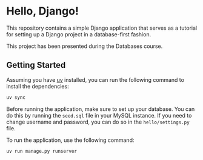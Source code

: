 # Hello, Django!

This repository contains a simple Django application that serves as a tutorial for setting up a Django project in a database-first fashion.

This project has been presented during the Databases course.

## Getting Started

Assuming you have [uv](https://docs.astral.sh/uv/) installed, you can run the following command to install the dependencies:

```bash
uv sync
```

Before running the application, make sure to set up your database.
You can do this by running the `seed.sql` file in your MySQL instance.
If you need to change username and password, you can do so in the `hello/settings.py` file.

To run the application, use the following command:

```bash
uv run manage.py runserver
```
